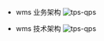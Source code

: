 - wms 业务架构
  ![tps-qps](https://github.com/caesar-empereur/business/blob/main/photo/wms-业务架构.png)

- wms 技术架构
  ![tps-qps](https://github.com/caesar-empereur/business/blob/main/photo/wms-技术架构.png)
